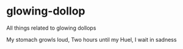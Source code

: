 # glowing-dollop
All things related to glowing dollops

My stomach growls loud,
Two hours until my Huel,
I wait in sadness
